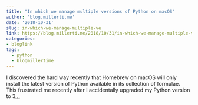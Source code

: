 ```yaml
---
title: "In which we manage multiple versions of Python on macOS"
author: 'blog.millerti.me'
date: '2018-10-31'
slug: in-which-we-manage-multiple-ve
link: https://blog.millerti.me/2018/10/31/in-which-we-manage-multiple-versions-of-python-on-macos/
categories:
- bloglink
tags:
  - python
  - blogmillertime
---
```


I discovered the hard way recently that Homebrew on macOS will only install the latest version of Python available in its collection of formulae. This frustrated me recently after I accidentally upgraded my Python version to 3[... <i class="fas fa-external-link-alt"></i>](https://blog.millerti.me/2018/10/31/in-which-we-manage-multiple-versions-of-python-on-macos/)

